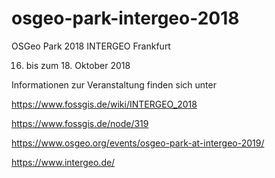 # osgeo-park-intergeo-2018

OSGeo Park 2018 INTERGEO Frankfurt

16. bis zum 18. Oktober 2018

Informationen zur Veranstaltung finden sich unter

https://www.fossgis.de/wiki/INTERGEO_2018

https://www.fossgis.de/node/319

https://www.osgeo.org/events/osgeo-park-at-intergeo-2019/

https://www.intergeo.de/

